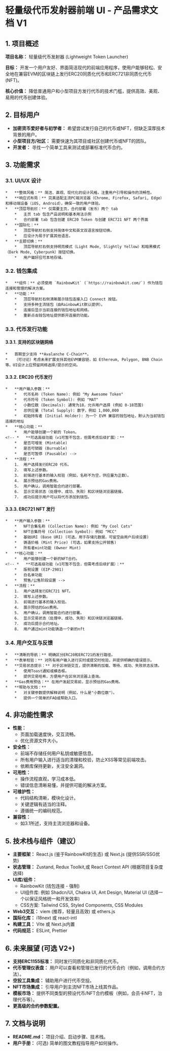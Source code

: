 # 轻量级代币发射器前端 UI - 产品需求文档 V1

## 1. 项目概述

**项目名称：** 轻量级代币发射器 (Lightweight Token Launcher)

**目标：** 开发一个用户友好、界面简洁现代的前端应用程序，使用户能够轻松、安全地在兼容EVM的区块链上发行ERC20同质化代币和ERC721非同质化代币 (NFT)。

**核心价值：** 降低普通用户和小型项目方发行代币的技术门槛，提供高效、美观、易用的代币创建体验。

## 2. 目标用户

*   **加密货币爱好者与初学者：** 希望尝试发行自己的代币或NFT，但缺乏深厚技术背景的用户。
*   **小型项目方/社区：** 需要快速为其项目或社区创建代币或NFT的团队。
*   **开发者：** 寻找一个简单工具来测试或部署标准代币合约。

## 3. 功能需求

### 3.1. UI/UX 设计
    *   **整体风格：** 简洁、直观、现代化的设计风格，注重用户引导和操作的流畅性。
    *   **响应式布局：** 完美适配主流PC端浏览器（Chrome, Firefox, Safari, Edge）和移动端设备（iOS, Android），确保一致的用户体验。
    *   **顶层导航栏：** 仅需要主页，合约部署（发币）两个 tab
        *   主页 tab 包含产品说明和基本用法示例
        *   合约部署 tab 包含创建 ERC20 Token 与创建 ERC721 NFT 两个界面
    *   **国际化：**
        *   顶层导航栏右侧支持简体中文和英文双语言按钮切换。
        *   应设计为易于扩展其他语言。
    *   **主题切换：**
        *   顶层导航栏右侧支持明亮模式（Light Mode, Slightly Yellow）和暗黑模式（Dark Mode, Cyberpunk）按钮切换。
        *   用户偏好应可本地存储。

### 3.2. 钱包集成
    *   **组件：** 必须使用 `RainbowKit` (`https://rainbowkit.com/`) 作为钱包连接和管理的解决方案。
    *   **功能：**
        *   顶层导航栏右侧清晰展示钱包连接入口 Connect 按钮。
        *   支持多种主流钱包（由RainbowKit默认提供）。
        *   连接后显示当前连接的钱包地址和网络。
        *   重新点击钱包地址提供断开连接的功能。

### 3.3. 代币发行功能

#### 3.3.1. 支持的区块链网络
    *   首期至少支持 **Avalanche C-Chain**。
    *   （可讨论）考虑未来扩展支持其他EVM兼容链，如 Ethereum, Polygon, BNB Chain等。UI设计上应预留网络选择/提示的空间。

#### 3.3.2. ERC20 代币发行
    *   **用户输入参数：**
        *   代币名称 (Token Name): 例如 "My Awesome Token"
        *   代币符号 (Token Symbol): 例如 "MAT"
        *   小数位数 (Decimals): 通常为18，允许用户选择 (例如 0-18范围)
        *   总供应量 (Total Supply): 数字，例如 1,000,000
        *   初始持有者 (Initial Holder): 为一个 EVM 兼容的钱包地址，默认为当前钱包连接的地址
    *   **核心功能：**
        *   用户能够创建一个新的 Token。
    <!-- *   **可选高级功能（v1可暂不包含，但需考虑后续扩展）：**
        *   是否可增发 (Mintable)
        *   是否可销毁 (Burnable)
        *   是否可暂停 (Pausable) -->
    *   **流程：**
        1.  用户选择发行ERC20 代币。
        2.  填写上述参数。
        3.  前端进行基本的输入校验（例如，名称不为空，供应量为正数）。
        4.  展示预估的Gas费用。
        5.  用户确认，调用智能合约进行部署。
        6.  显示交易状态（处理中、成功、失败）和区块链浏览器链接。
        7.  成功后提示用户可以将代币添加到钱包。

#### 3.3.3. ERC721 NFT 发行
    *   **用户输入参数：**
        *   NFT合集名称 (Collection Name): 例如 "My Cool Cats"
        *   NFT合集符号 (Collection Symbol): 例如 "MCC"
        *   基础URI (Base URI) (可选，用于存储元数据，可留空由用户后续设置)
        *   铸造价格 (Mint Price) (可选，如果支持公开销售)
        *   所有者mint功能 (Owner Mint)
    *   **核心功能：**
        *   用户能够创建一个新的NFT合约。
    <!-- *   **可选高级功能（v1可暂不包含，但需考虑后续扩展）：**
        *   版税设置 (EIP-2981)
        *   白名单功能
        *   预售/公售阶段设置 -->
    *   **流程：**
        1.  用户选择发行ERC721 NFT。
        2.  填写上述参数。
        3.  前端进行基本的输入校验。
        4.  展示预估的Gas费用。
        5.  用户确认，调用智能合约进行部署。
        6.  显示交易状态（处理中、成功、失败）和区块链浏览器链接。
        7.  成功后提示合约地址。
        8.  用户通过mint功能铸造一个新的nft

### 3.4. 用户交互与反馈
    *   **清晰的导航：** 明确区分ERC20和ERC721的发行路径。
    *   **表单校验：** 对所有用户输入进行实时或提交时校验，并提供明确的错误提示。
    *   **交易状态提示：** 对于区块链交互，提供清晰的加载、等待、成功、失败状态反馈。
        *   使用Toast通知或模态框。
        *   提供交易哈希，方便用户在区块浏览器上查询。
    *   **Gas费用预估：** 在用户发起交易前，显示预估的Gas费用。
    *   **帮助与文档：**
        *   对关键参数提供解释说明（例如，什么是"小数位数"）。
        *   提供一个简单的FAQ或帮助入口。

## 4. 非功能性需求

*   **性能：**
    *   页面加载速度快，交互流畅。
    *   优化资源文件大小。
*   **安全性：**
    *   前端不存储任何用户私钥或敏感信息。
    *   所有用户输入进行适当的清理和校验，防止XSS等常见前端攻击。
    *   依赖库保持更新，关注安全漏洞。
*   **可用性：**
    *   操作流程直观，学习成本低。
    *   错误信息清晰易懂，并提供可能的解决方案。
*   **可维护性：**
    *   代码结构清晰，模块化设计。
    *   关键逻辑有适当的注释。
    *   遵循统一的编码规范。
*   **兼容性：**
    *   如3.1所述，支持主流浏览器和设备。

## 5. 技术栈与组件（建议）

*   **主要框架：** React.js (鉴于RainbowKit的生态) 或 Next.js (提供SSR/SSG优势)
*   **状态管理：** Zustand, Redux Toolkit,或 React Context API (根据项目复杂度选择)
*   **UI库/组件：**
    *   RainbowKit (钱包连接 - 强制)
    *   UI组件库: 例如 Shadcn/UI, Chakra UI, Ant Design, Material UI (选择一个以保证风格统一和开发效率)
    *   CSS方案: Tailwind CSS, Styled Components, CSS Modules
*   **Web3交互：** viem (推荐，轻量且高效) 或 ethers.js
*   **国际化库：** i18next 或 react-intl
*   **构建工具：** Vite 或 Next.js内置
*   **代码规范：** ESLint, Prettier

## 6. 未来展望 (可选 V2+)

*   **支持ERC1155标准：** 同时发行同质化和非同质化代币。
*   **代币管理仪表盘：** 用户可以查看和管理已发行的代币合约（例如，调用合约方法）。
*   **空投工具集成：** 辅助用户进行代币空投。
*   **NFT市场集成：** 引导用户到主流NFT市场上线其作品。
*   **模板市场：** 提供不同类型的预设代币/NFT合约模板（例如，会员卡NFT，治理代币等）。
*   **更高级的合约参数配置。**

## 7. 文档与说明

*   **README.md：** 项目介绍、启动步骤、技术栈。
*   **用户手册：** (可选) 简单的图文教程指导用户如何操作。
